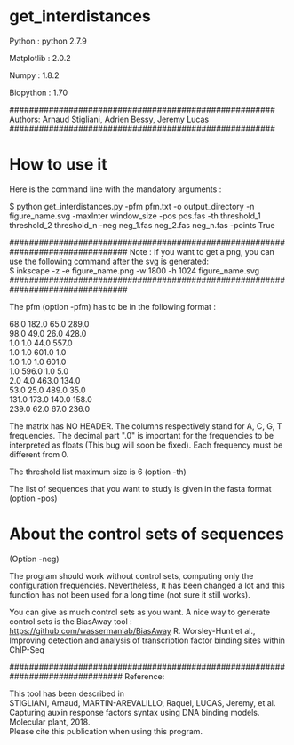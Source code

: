 # get_interdistances
Python  : python 2.7.9

Matplotlib : 2.0.2

Numpy : 1.8.2

Biopython : 1.70

######################################################
Authors: Arnaud Stigliani, Adrien Bessy, Jeremy Lucas
######################################################

# How to use it 
Here is the command line with the mandatory arguments : 

$ python get_interdistances.py -pfm pfm.txt  -o output_directory -n figure_name.svg -maxInter window_size  -pos pos.fas -th threshold_1 threshold_2 threshold_n -neg neg_1.fas neg_2.fas neg_n.fas -points True  

################################################################################
Note : If you want to get a png, you can use the following command after the svg is generated:  
$ inkscape -z -e figure_name.png -w 1800 -h 1024 figure_name.svg
################################################################################

The pfm (option -pfm) has to be in the following format :

68.0	182.0	65.0	289.0  
98.0	49.0	26.0	428.0  
1.0	1.0	44.0	557.0  
1.0	1.0	601.0	1.0  
1.0	1.0	1.0	601.0  
1.0	596.0	1.0	5.0  
2.0	4.0	463.0	134.0  
53.0	25.0	489.0	35.0  
131.0	173.0	140.0	158.0  
239.0	62.0	67.0	236.0  

The matrix has NO HEADER. The columns respectively stand for A, C, G, T frequencies. The decimal part ".0" is important for the frequencies to be interpreted as floats (This bug will soon be fixed). Each frequency must be different from 0.

The threshold list maximum size is 6 (option -th)

The list of sequences that you want to study is given in the fasta format (option -pos)

# About the control sets of sequences

(Option -neg)

The program should work without control sets, computing only the configuration frequencies. Nevertheless, It has been changed a lot and this function has not been used for a long time (not sure it still works).

You can give as much control sets as you want. A nice way to generate control sets is the BiasAway  tool :
https://github.com/wassermanlab/BiasAway
R. Worsley-Hunt et al., Improving detection and analysis of transcription factor binding sites within ChIP-Seq

###############################################################################
Reference:

This tool has been described in  
STIGLIANI, Arnaud, MARTIN-AREVALILLO, Raquel, LUCAS, Jeremy, et al. Capturing auxin response factors syntax using DNA binding models. Molecular plant, 2018.  
Please cite this publication when using this program.
